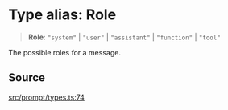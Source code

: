 # Type alias: Role

> **Role**: `"system"` \| `"user"` \| `"assistant"` \| `"function"` \| `"tool"`

The possible roles for a message.

## Source

[src/prompt/types.ts:74](https://github.com/dexaai/llm-tools/blob/3551610/src/prompt/types.ts#L74)
